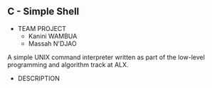 ## C - Simple Shell ##

* TEAM PROJECT
  - Kanini WAMBUA
  - Massah N'DJAO


 A simple UNIX command interpreter written as part of the low-level programming and algorithm track at ALX.

* DESCRIPTION

